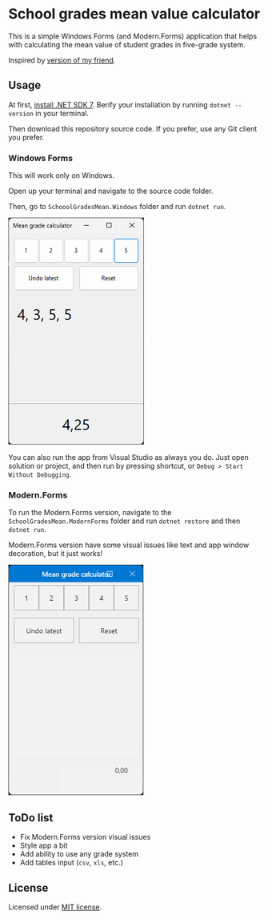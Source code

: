 # School grades mean value calculator

This is a simple Windows Forms (and Modern.Forms) application that helps with calculating the mean value of student grades in five-grade system.

Inspired by [version of my friend](https://github.com/SashaKilin/Middle-School-Mark).

## Usage

At first, [install .NET SDK 7](https://dot.net/install). Berify your installation by running `dotnet --version` in your terminal.

Then download this repository source code. If you prefer, use any Git client you prefer.

### Windows Forms

This will work only on Windows.

Open up your terminal and navigate to the source code folder.

Then, go to `SchooolGradesMean.Windows` folder and run `dotnet run`.

![Screenshot of app in Windows 11](./img/windows.png)

You can also run the app from Visual Studio as always you do. Just open solution or project, and then run by pressing shortcut, or `Debug > Start Without Debugging`.

### Modern.Forms

To run the Modern.Forms version, navigate to the `SchoolGradesMean.ModernForms` folder and run `dotnet restore` and then `dotnet run`.

Modern.Forms version have some visual issues like text and app window decoration, but it just works!

![Screenshot of app in Modern.Forms](./img/modernforms.png)

## ToDo list

* Fix Modern.Forms version visual issues
* Style app a bit
* Add ability to use any grade system
* Add tables input (`csv`, `xls`, etc.)

## License

Licensed under [MIT license](./License.txt).
